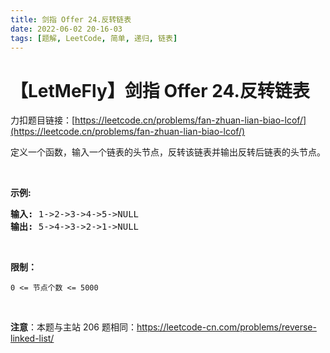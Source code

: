 ```yaml
---
title: 剑指 Offer 24.反转链表
date: 2022-06-02 20-16-03
tags: [题解, LeetCode, 简单, 递归, 链表]
---
```


# 【LetMeFly】剑指 Offer 24.反转链表

力扣题目链接：[https://leetcode.cn/problems/fan-zhuan-lian-biao-lcof/](https://leetcode.cn/problems/fan-zhuan-lian-biao-lcof/)

<p>定义一个函数，输入一个链表的头节点，反转该链表并输出反转后链表的头节点。</p>

<p>&nbsp;</p>

<p><strong>示例:</strong></p>

<pre><strong>输入:</strong> 1-&gt;2-&gt;3-&gt;4-&gt;5-&gt;NULL
<strong>输出:</strong> 5-&gt;4-&gt;3-&gt;2-&gt;1-&gt;NULL</pre>

<p>&nbsp;</p>

<p><strong>限制：</strong></p>

<p><code>0 &lt;= 节点个数 &lt;= 5000</code></p>

<p>&nbsp;</p>

<p><strong>注意</strong>：本题与主站 206 题相同：<a href="https://leetcode-cn.com/problems/reverse-linked-list/">https://leetcode-cn.com/problems/reverse-linked-list/</a></p>


    